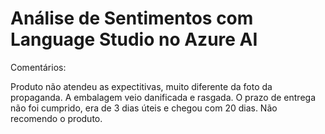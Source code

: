 # Análise de Sentimentos com Language Studio no Azure AI

Comentários:

Produto não atendeu as expectitivas, muito diferente da foto da propaganda. 
A embalagem veio danificada e rasgada.
O prazo de entrega não foi cumprido, era de 3 dias úteis e chegou com 20 dias.
Não recomendo o produto.


